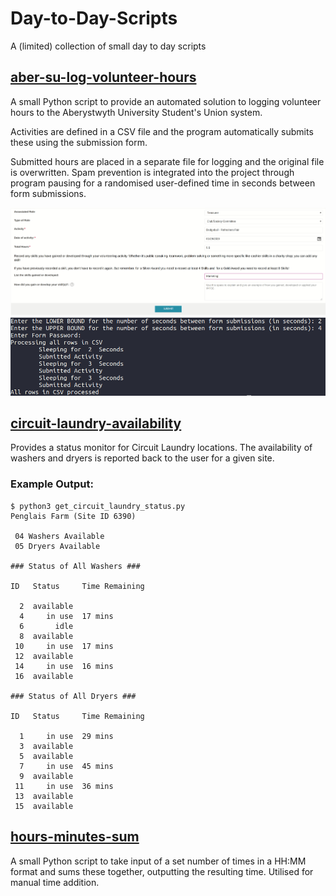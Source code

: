 # Day-to-Day-Scripts
A (limited) collection of small day to day scripts

## [aber-su-log-volunteer-hours](/aber-su-log-volunteer-hours)
A small Python script to provide an automated solution to logging volunteer hours to the Aberystwyth University Student's Union system. 

Activities are defined in a CSV file and the program automatically submits these using the submission form.

Submitted hours are placed in a separate file for logging and the original file is overwritten. Spam prevention is integrated into the project through program pausing for a randomised user-defined time in seconds between form submissions.

![](aber-su-log-volunteer-hours/log_hours_in_use.gif)
![](aber-su-log-volunteer-hours/log_hours_in_use_terminal.png)

## [circuit-laundry-availability](/circuit-laundry-availability)

Provides a status monitor for Circuit Laundry locations. The availability of washers and dryers is reported back to the user for a given site.

### Example Output:
```
$ python3 get_circuit_laundry_status.py 
Penglais Farm (Site ID 6390)

 04 Washers Available 
 05 Dryers Available 

### Status of All Washers ###

ID 	 Status    	Time Remaining

  2	 available	
  4	    in use	17 mins
  6	      idle	
  8	 available	
 10	    in use	17 mins
 12	 available	
 14	    in use	16 mins
 16	 available	

### Status of All Dryers ###

ID 	 Status    	Time Remaining

  1	    in use	29 mins
  3	 available	
  5	 available	
  7	    in use	45 mins
  9	 available	
 11	    in use	36 mins
 13	 available	
 15	 available	
```

## [hours-minutes-sum](/hours-minutes-sum)
A small Python script to take input of a set number of times in a HH:MM format and sums these together, outputting the resulting time. Utilised for manual time addition.

